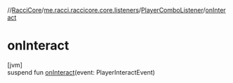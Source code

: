//[RacciCore](../../../index.md)/[me.racci.raccicore.core.listeners](../index.md)/[PlayerComboListener](index.md)/[onInteract](on-interact.md)

# onInteract

[jvm]\
suspend fun [onInteract](on-interact.md)(event: PlayerInteractEvent)
